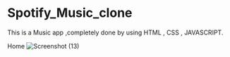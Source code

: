 # Spotify_Music_clone
This is a Music app ,completely done by using HTML , CSS , JAVASCRIPT.

Home
![Screenshot (13)](https://user-images.githubusercontent.com/104019020/165671655-da9dc03d-b732-4d2b-91c7-92343661b237.png)
